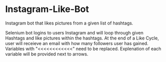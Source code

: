 # Instagram-Like-Bot
Instagram bot that likes pictures from a given list of hashtags.

Selenium bot logins to users Instagram and will loop through given Hashtags and like pictures within the hashtags.
At the end of a Like Cycle, user will receieve an email with how many followers user has gained.
Variables with "<<<<<<<<<<<<" need to be replaced. Explenation of each variable will be provided next to arrows.
